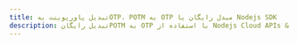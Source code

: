 ---title: تبدیل پاورپوینت بهOTP، POTM به OTP مبدل رایگان یا Nodejs SDKdescription: تبدیل رایگانPOTM به OTP با استفاده از Nodejs Cloud APIs & SDK. همچنین اسناد Microsoft PowerPoint را در Cloud ایجاد، ویرایش و رندر کنید.---